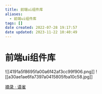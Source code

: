 ```yaml
---
title: 前端ui组件库
aliases:
  - 前端ui组件库
tags: []
date created: 2022-07-28 19:17:57
date updated: 2023-11-22 10:40:49
---
```


# 前端ui组件库

![[4191a5f8695fa00a6f42af3cc99f906.png]] ![[a30ae1ae6fa7397a0415805fba10c58.jpg]]

[摘录 · 语雀](https://www.yuque.com/docs/share/5eced5d5-2c63-4232-a56f-23dc103551ba?#)

